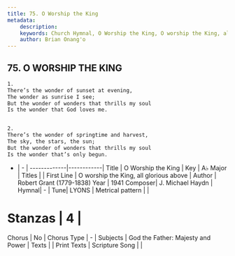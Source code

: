 ```yaml
---
title: 75. O Worship the King
metadata:
    description: 
    keywords: Church Hymnal, O Worship the King, O worship the King, all glorious above, 
    author: Brian Onang'o
---
```



## 75. O WORSHIP THE KING

```txt
1.
There’s the wonder of sunset at evening,
The wonder as sunrise I see;
But the wonder of wonders that thrills my soul
Is the wonder that God loves me.


2.
There’s the wonder of springtime and harvest,
The sky, the stars, the sun;
But the wonder of wonders that thrills my soul
Is the wonder that’s only begun.
```

- |   -  |
-------------|------------|
Title | O Worship the King |
Key | A♭ Major |
Titles |  |
First Line | O worship the King, all glorious above |
Author | Robert Grant (1779-1838)
Year | 1941
Composer| J. Michael Haydn |
Hymnal|  - |
Tune| LYONS |
Metrical pattern | |
# Stanzas | 4 |
Chorus | No |
Chorus Type | - |
Subjects | God the Father: Majesty and Power |
Texts |  |
Print Texts | 
Scripture Song |  |
  
